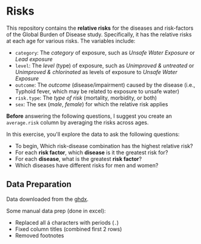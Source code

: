 # Risks
This repository contains the **relative risks** for the diseases and risk-factors of the Global Burden of Disease study. Specifically, it has the relative risks at each age for various risks. The variables include:

- `category`: The _category_ of exposure, such as _Unsafe Water Exposure_ or _Lead exposure_
- `level`: The _level_ (type) of exposure, such as _Unimproved & untreated_ or _Unimproved & chlorinated_ as levels of exposure to _Unsafe Water Exposure_
- `outcome`: The _outcome_ (disease/impairment) caused by the disease (i.e., Typhoid fever, which may be related to exposure to unsafe water)
- `risk.type`: The _type of risk_ (mortality, morbidity, or both)
- `sex`: The sex (_male_, _female_) for which the relative risk applies

**Before** answering the following questions, I suggest you create an `average.risk` column by averaging the risks across ages.

In this exercise, you'll explore the data to ask the following questions:
- To begin,  Which risk-disease combination has the highest relative risk?
- For each **risk factor**, which **disease** is it the greatest risk for?
- For each **disease**, what is the greatest **risk factor**?
- Which diseases have different risks for men and women?

## Data Preparation
Data downloaded from the [ghdx](http://ghdx.healthdata.org/record/global-burden-disease-study-2015-gbd-2015-risk-factor-results-1990-2015).

Some manual data prep (done in excel):

- Replaced all á characters with periods (`.`)
- Fixed column titles (combined first 2 rows)
- Removed footnotes
